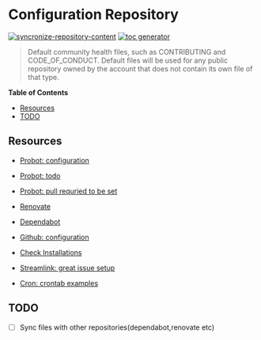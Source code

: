 
# Configuration Repository

[![syncronize-repository-content](https://github.com/ivankatliarchuk/.github/actions/workflows/sync.yml/badge.svg)](https://github.com/ivankatliarchuk/.github/actions/workflows/sync.yml)
[![toc generator](https://github.com/ivankatliarchuk/.github/actions/workflows/toc.yml/badge.svg)](https://github.com/ivankatliarchuk/.github/actions/workflows/toc.yml)

> Default community health files, such as CONTRIBUTING and CODE_OF_CONDUCT. Default files will be used for any public repository owned by the account that does not contain its own file of that type.

<!-- START doctoc generated TOC please keep comment here to allow auto update -->
<!-- DON'T EDIT THIS SECTION, INSTEAD RE-RUN doctoc TO UPDATE -->
**Table of Contents**

- [Resources](#resources)
- [TODO](#todo)

<!-- END doctoc generated TOC please keep comment here to allow auto update -->

## Resources

- [Probot: configuration](https://github.com/probot/probot-config)
- [Probot: todo](https://github.com/settings/installations/15936645)
- [Probot: pull requried to be set](https://wei.github.io/pull/)
- [Renovate](https://renovate.whitesourcesoftware.com)
- [Dependabot](https://dependabot.com/)
- [Github: configuration][1]

- [Check Installations](https://github.com/settings/installations)

- [Streamlink: great issue setup](https://github.com/streamlink/streamlink/issues/new/choose)
- [Cron: crontab examples](https://crontab.guru5)

## TODO

- [ ] Sync files with other repositories(dependabot,renovate etc)

[1]: https://docs.github.com/en/communities/setting-up-your-project-for-healthy-contributions/creating-a-default-community-health-file
